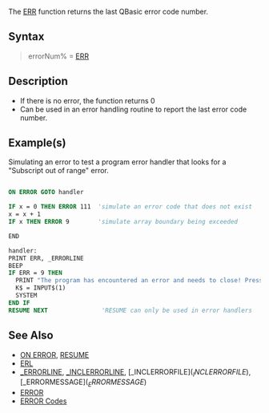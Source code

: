 The [ERR](ERR) function returns the last QBasic error code number. 

## Syntax

> errorNum% = [ERR](ERR)

## Description

* If there is no error, the function returns 0
* Can be used in an error handling routine to report the last error code number.

## Example(s)

Simulating an error to test a program error handler that looks for a "Subscript out of range" error.

```vb

ON ERROR GOTO handler

IF x = 0 THEN ERROR 111  'simulate an error code that does not exist
x = x + 1
IF x THEN ERROR 9        'simulate array boundary being exceeded

END

handler:
PRINT ERR, _ERRORLINE
BEEP
IF ERR = 9 THEN
  PRINT "The program has encountered an error and needs to close! Press a key!"
  K$ = INPUT$(1)
  SYSTEM
END IF
RESUME NEXT               'RESUME can only be used in error handlers 

```

## See Also

* [ON ERROR](ON-ERROR), [RESUME](RESUME)
* [ERL](ERL)
* [_ERRORLINE](_ERRORLINE), [_INCLERRORLINE](_INCLERRORLINE), [_INCLERRORFILE$](_INCLERRORFILE$), [_ERRORMESSAGE$](_ERRORMESSAGE$)
* [ERROR](ERROR)
* [ERROR Codes](ERROR-Codes)
